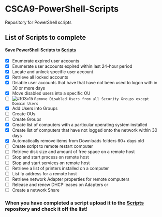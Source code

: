 # CSCA9-PowerShell-Scripts
Repository for PowerShell scripts 
## List of Scripts to complete
#### Save PowerShell Scripts to [Scripts](Scripts)
- [X] Enumerate expired user accounts
- [X] Enumerate user accounts expired within last 24-hour period
- [X] Locate and unlock specific user account
- [X] Retrieve all locked accounts
- [X] Disable user accounts that have that have not been used to logon with in 30 or more days
- [X] Move disabled users into a specific OU
- [ ] ![#f03c15](https://via.placeholder.com/15/f03c15/f03c15.png) `Remove Disabled Users from all Security Groups except Domain Users`
- [X] Add Users into Groups
- [ ] Create OUs
- [ ] Create Groups
- [X] Create list of computers with a particular operating system installed
- [X] Create list of computers that have not logged onto the network within 30 days
- [X] Automatically remove items from Downloads folders 60+ days old
- [ ] Create script to remote restart computer
- [ ] Retrieve disk size and amount of free space on a remote host
- [ ] Stop and start process on remote host
- [ ] Stop and start services on remote host
- [ ] Retrieve a list of printers installed on a computer
- [ ] List Ip address for a remote host
- [ ] Retrieve network Adapter properties for remote computers
- [ ] Release and renew DHCP leases on Adapters or 
- [ ] Create a network Share 
### When you have completed a script upload it to the [Scripts](Scripts) repository and check it off the list!
